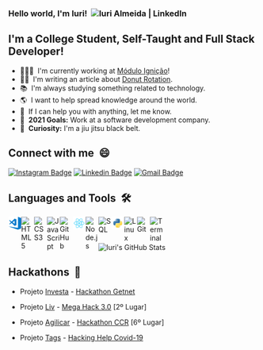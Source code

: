 ### Hello world, I'm Iuri! &nbsp;<img alt="Iuri Almeida | LinkedIn" width="33px" src="https://user-images.githubusercontent.com/1303154/88677602-1635ba80-d120-11ea-84d8-d263ba5fc3c0.gif" /> ###

## I'm a College Student, Self-Taught and Full Stack Developer! ##

- 👨🏻‍💻&nbsp; I'm currently working at [Módulo Ignição][intership]!
- ✍🏻&nbsp; I'm writing an article about [Donut Rotation][donut].
- 📚&nbsp; I'm always studying something related to technology.
- 🌎&nbsp; I want to help spread knowledge around the world.
- 💜&nbsp; If I can help you with anything, let me know.
- 🎁&nbsp; **2021 Goals:** Work at a software development company.
- 🥋&nbsp; **Curiosity:** I'm a jiu jitsu black belt.

## Connect with me &nbsp;😄 ##

[![Instagram Badge](https://img.shields.io/badge/-@_iurialmeida-e84393?style=flat&labelColor=e84393&logo=instagram&logoColor=white)](https://instagram.com/_iurialmeida)
[![Linkedin Badge](https://img.shields.io/badge/-LinkedIn-blue?style=flat-square&logo=Linkedin&logoColor=white&link=https://www.linkedin.com/in/iurilopesalmeida/)](https://www.linkedin.com/in/iurilopesalmeida/)
[![Gmail Badge](https://img.shields.io/badge/-Gmail-c14438?style=flat-square&logo=Gmail&logoColor=white&link=mailto:iurilopesalmeida@gmail.com)](mailto:iurilopesalmeida@gmail.com)

## Languages and Tools &nbsp;🛠 ##

[<img align="left" alt="Visual Studio Code" width="26px" src="https://raw.githubusercontent.com/github/explore/80688e429a7d4ef2fca1e82350fe8e3517d3494d/topics/visual-studio-code/visual-studio-code.png" />][github]
[<img align="left" alt="HTML5" width="26px" src="https://user-images.githubusercontent.com/60857927/108612406-41873c00-73c7-11eb-8c19-ab379a124cf2.png" />][github]
[<img align="left" alt="CSS3" width="26px" src="https://user-images.githubusercontent.com/60857927/108612516-3aacf900-73c8-11eb-9c4b-7c6bdaf27d46.png" />][github]
[<img align="left" alt="JavaScript" width="26px" src="https://user-images.githubusercontent.com/60857927/108612409-464bf000-73c7-11eb-92de-b3bbd7132cbd.png" />][github]
[<img align="left" alt="GitHub" width="26px" src="https://user-images.githubusercontent.com/60857927/111581779-a7819c00-8798-11eb-886f-b84ef56be536.png" />][github]
[<img align="left" alt="React" width="26px" src="https://raw.githubusercontent.com/github/explore/80688e429a7d4ef2fca1e82350fe8e3517d3494d/topics/react/react.png" />][github]
[<img align="left" alt="Node.js" width="26px" src="https://user-images.githubusercontent.com/60857927/111581663-71dcb300-8798-11eb-8fee-7b022e615a20.png" />][github]
[<img align="left" alt="SQL" width="26px" src="https://user-images.githubusercontent.com/60857927/108612577-aee79c80-73c8-11eb-8400-5260990e647e.png" />][github]
[<img align="left" alt="Python" width="26px" src="https://raw.githubusercontent.com/github/explore/80688e429a7d4ef2fca1e82350fe8e3517d3494d/topics/python/python.png" />][github]
[<img align="left" alt="Linux" width="26px" src="https://user-images.githubusercontent.com/60857927/108612429-74313480-73c7-11eb-8407-ccfac1eda8ad.png" />][github]
[<img align="left" alt="Git" width="26px" src="https://user-images.githubusercontent.com/60857927/111581427-f975f200-8797-11eb-80a5-34b2419d50ed.png" />][github]
[<img align="left" alt="Terminal" width="26px" src="https://user-images.githubusercontent.com/60857927/111581884-ce3fd280-8798-11eb-8306-715fc2d2f1d3.jpeg" />][github]

<br />
<br />
<br />

<img align = "center" alt = "Iuri's GitHub Stats" src = "https://github-readme-stats.vercel.app/api?username=Iuri-Almeida&count_private=true&show_icons=true&hide_border=true&title_color=00cafd&icon_color=00cafd&bg_color=000&text_color=fff" />

## Hackathons &nbsp;🚀 ##

- Projeto [Investa][investa] - [Hackathon Getnet](getnet)

- Projeto [Liv](liv) - [Mega Hack 3.0](megahack) [2º Lugar]

- Projeto [Agilicar](agilicar) - [Hackathon CCR](ccr) [6º Lugar]

- Projeto [Tags](tags) - [Hacking Help Covid-19](hackinghelp)

<!-- Links -->
[intership]: https://nossaenergia.petrobras.com.br/pt/energia/conexoes-para-a-inovacao-modulo-ignicao-busca-as-ideias-de-jovens-estudantes/#menu
[donut]: https://www.a1k0n.net/2011/07/20/donut-math.html
[github]: https://github.com/Iuri-Almeida
[instagram]: https://www.instagram.com/_iurialmeida/
[linkedin]: https://www.linkedin.com/in/iurilopesalmeida/
[investa]: https://github.com/Iuri-Almeida/investa-hackathon-getnet
[getnet]: https://www.hackathongetnet.com.br/
[liv]: https://github.com/Iuri-Almeida/projeto_liv_mega_hack
[megahack]: https://www.megahack.com.br/
[agilicar]: https://github.com/Iuri-Almeida/time_70_agilicar
[ccr]: http://www.grupoccr.com.br/hackathonccr/
[tags]: https://www.youtube.com/watch?v=bgvWcUgYe2g
[hackinghelp]: http://www.hackingrio.com/
